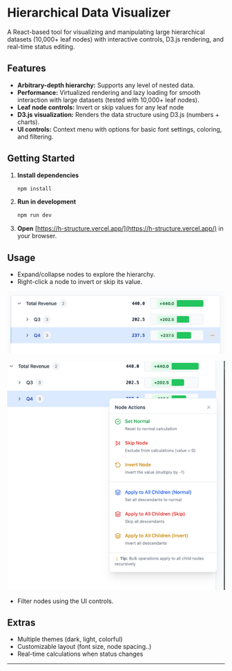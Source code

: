 # Hierarchical Data Visualizer

A React-based tool for visualizing and manipulating large hierarchical datasets (10,000+ leaf nodes) with interactive controls, D3.js rendering, and real-time status editing.

## Features

- **Arbitrary-depth hierarchy:** Supports any level of nested data.
- **Performance:** Virtualized rendering and lazy loading for smooth interaction with large datasets (tested with 10,000+ leaf nodes).
- **Leaf node controls:** Invert or skip values for any leaf node
- **D3.js visualization:** Renders the data structure using D3.js (numbers + charts).
- **UI controls:** Context menu with options for basic font settings, coloring, and filtering.

## Getting Started

1. **Install dependencies**
    ```bash
    npm install
    ```
2. **Run in development**
    ```bash
    npm run dev
    ```
3. **Open** [https://h-structure.vercel.app/](https://h-structure.vercel.app/) in your browser.

## Usage

- Expand/collapse nodes to explore the hierarchy.
- Right-click a node to invert or skip its value.

 ![img.png](img.png)
 
 ![img_1.png](img_1.png)

- Filter  nodes using the UI controls.

## Extras

- Multiple themes (dark, light, colorful)
- Customizable layout (font size, node spacing..)
- Real-time calculations when status changes

---

